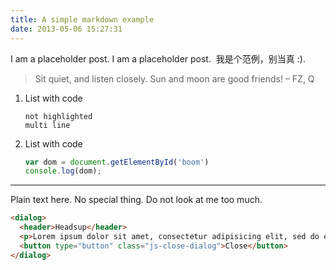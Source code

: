 ```yaml
---
title: A simple markdown example
date: 2013-05-06 15:27:31
---
```


I am a placeholder post. I am a placeholder post.  我是个范例，别当真 :).

> Sit quiet, and listen closely.
> Sun and moon are good friends!
> – FZ, Q

1. List with code

    ```
    not highlighted
    multi line
    ```

2. List with code
    ```javascript
    var dom = document.getElementById('boom')
    console.log(dom);
    ```

---

Plain text here.  No special thing.  Do not look at me too much.

```html
<dialog>
  <header>Headsup</header>
  <p>Lorem ipsum dolor sit amet, consectetur adipisicing elit, sed do eiusmod tempor incididunt ut labore et dolore magna.</p>
  <button type="button" class="js-close-dialog">Close</button>
</dialog>
```
